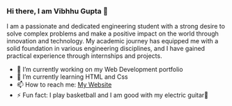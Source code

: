 ### Hi there, I am Vibhhu Gupta 👋

I am a passionate and dedicated engineering student with a strong desire to solve complex problems and make a positive impact on the world through innovation and technology. My academic journey has equipped me with a solid foundation in various engineering disciplines, and I have gained practical experience through internships and projects.

- 🔭 I’m currently working on my Web Development portfolio
- 🌱 I’m currently learning HTML and Css
- 📫 How to reach me: [My Website](https://darumaka.netlify.app/)
- ⚡ Fun fact: I play basketball and I am good with my electric guitar🎸
